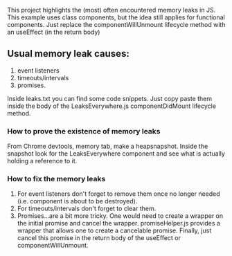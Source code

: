 This project highlights the (most) often encountered memory leaks in JS. This example uses class components, but the idea still applies for functional components. Just replace the componentWillUnmount lifecycle method with an useEffect (in the return body)

## Usual memory leak causes:

1. event listeners
2. timeouts/intervals
3. promises.

Inside leaks.txt you can find some code snippets. Just copy paste them inside the body of the LeaksEverywhere.js componentDidMount lifecycle method.

### How to prove the existence of memory leaks

From Chrome devtools, memory tab, make a heapsnapshot. Inside the snapshot look for the LeaksEverywhere component and see what is actually holding a reference to it.

### How to fix the memory leaks

1. For event listeners don't forget to remove them once no longer needed (i.e. component is about to be destroyed).
2. For timeouts/intervals don't forget to clear them.
3. Promises...are a bit more tricky. One would need to create a wrapper on the initial promise and cancel the wrapper. promiseHelper.js provides a wrapper that allows one to create a cancelable promise. Finally, just cancel this promise in the return body of the useEffect or componentWillUnmount.
